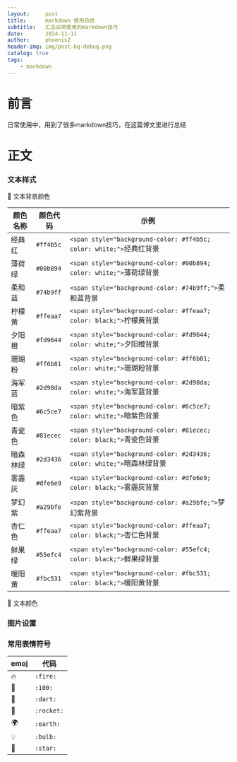 ```yaml
---
layout:     post
title:      markdown 使用总结
subtitle:   汇总日常使用的markdown技巧
date:       2024-11-11
author:     phoenixZ
header-img: img/post-bg-debug.png
catalog: true
tags:
    - markdown
---
```

# 前言

日常使用中，用到了很多markdown技巧，在这篇博文里进行总结

# 正文

### 文本样式

🍎 文本背景颜色

| 颜色名称 | 颜色代码    | 示例                                                                    |
| -------- | ----------- | ----------------------------------------------------------------------- |
| 经典红   | `#ff4b5c` | `<span style="background-color: #ff4b5c; color: white;">`经典红背景   |
| 薄荷绿   | `#00b894` | `<span style="background-color: #00b894; color: white;">`薄荷绿背景   |
| 柔和蓝   | `#74b9ff` | `<span style="background-color: #74b9ff;">`柔和蓝背景                 |
| 柠檬黄   | `#ffeaa7` | `<span style="background-color: #ffeaa7; color: black;">`柠檬黄背景   |
| 夕阳橙   | `#fd9644` | `<span style="background-color: #fd9644; color: white;">`夕阳橙背景   |
| 珊瑚粉   | `#ff6b81` | `<span style="background-color: #ff6b81; color: white;">`珊瑚粉背景   |
| 海军蓝   | `#2d98da` | `<span style="background-color: #2d98da; color: white;">`海军蓝背景   |
| 暗紫色   | `#6c5ce7` | `<span style="background-color: #6c5ce7; color: white;">`暗紫色背景   |
| 青瓷色   | `#81ecec` | `<span style="background-color: #81ecec; color: black;">`青瓷色背景   |
| 暗森林绿 | `#2d3436` | `<span style="background-color: #2d3436; color: white;">`暗森林绿背景 |
| 雾霾灰   | `#dfe6e9` | `<span style="background-color: #dfe6e9; color: black;">`雾霾灰背景   |
| 梦幻紫   | `#a29bfe` | `<span style="background-color: #a29bfe;">`梦幻紫背景                 |
| 杏仁色   | `#ffeaa7` | `<span style="background-color: #ffeaa7; color: black;">`杏仁色背景   |
| 鲜果绿   | `#55efc4` | `<span style="background-color: #55efc4; color: black;">`鲜果绿背景   |
| 暖阳黄   | `#fbc531` | `<span style="background-color: #fbc531; color: black;">`暖阳黄背景   |

🍊 文本颜色

### 图片设置

### 常用表情符号

| emoj | 代码         |
| ---- | ------------ |
| 🔥   | `:fire:`   |
| 💯   | `:100:`    |
| 🎯   | `:dart:`   |
| 🚀   | `:rocket:` |
| 🌍   | `:earth:`  |
| 💡   | `:bulb:`   |
| 🌟   | `:star:`   |
